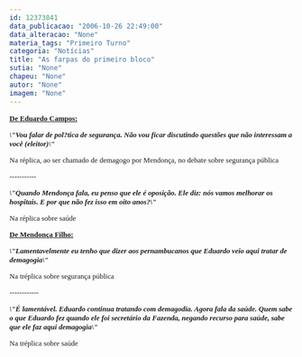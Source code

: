 ```yaml
---
id: 12373841
data_publicacao: "2006-10-26 22:49:00"
data_alteracao: "None"
materia_tags: "Primeiro Turno"
categoria: "Notícias"
title: "As farpas do primeiro bloco"
sutia: "None"
chapeu: "None"
autor: "None"
imagem: "None"
---
```

<p><FONT size=2></p>
<p><P><U><STRONG><FONT face=Verdana>De Eduardo Campos:</FONT></STRONG></U></P><FONT size=2></p>
<p><P><STRONG><FONT face=Verdana><EM>\"Vou falar de pol?tica de segurança. Não vou ficar discutindo questões que não interessam a você (eleitor)\" </EM></FONT></STRONG></P></p>
<p><P><FONT face=Verdana>Na réplica, ao ser chamado de demagogo por Mendonça, no debate sobre segurança pública</FONT></P></p>
<p><P><FONT face=Verdana>-----------</FONT></P></FONT></p>
<p><P><FONT face=Verdana><EM><STRONG>\"Quando Mendonça fala, eu penso que ele é oposição. Ele diz: nós vamos melhorar os hospitais. E por que não fez isso em oito anos?\"</STRONG></EM></FONT></P></p>
<p><P><FONT face=Verdana>Na réplica sobre saúde</FONT></P><B><U></p>
<p><P><FONT face=Verdana>De Mendonça Filho:</FONT></P></U><I></p>
<p><P><FONT face=Verdana>\"Lamentavelmente eu tenho que dizer aos pernambucanos que Eduardo veio aqui tratar de demagogia\"</FONT></P></B></I></p>
<p><P><FONT face=Verdana>Na tréplica sobre segurança pública</FONT></P></p>
<p><P><FONT face=Verdana>------------</FONT></P><B><I></p>
<p><P><FONT face=Verdana>\"É lamentável. Eduardo continua tratando com demagodia. Agora fala da saúde. Quem sabe o que Eduardo fez quando ele foi secretário da Fazenda, negando recurso para saúde, sabe que ele faz aqui demagogia\"</FONT></P></B></I></p>
<p><P><FONT face=Verdana>Na tréplica sobre saúde</FONT></P></FONT> </p>

